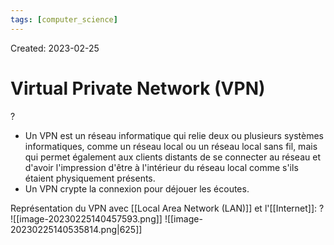 ```yaml
---
tags: [computer_science] 
---
```

Created: 2023-02-25

# Virtual Private Network (VPN)
?
- Un VPN est un réseau informatique qui relie deux ou plusieurs systèmes informatiques, comme un réseau local ou un réseau local sans fil, mais qui permet également aux clients distants de se connecter au réseau et d'avoir l'impression d'être à l'intérieur du réseau local comme s'ils étaient physiquement présents.
- Un VPN crypte la connexion pour déjouer les écoutes.
<!--SR:!2023-03-10,3,250-->

Représentation du VPN avec [[Local Area Network (LAN)]] et l'[[Internet]]:
?
![[image-20230225140457593.png]]
![[image-20230225140535814.png|625]]
<!--SR:!2023-03-10,3,250-->


